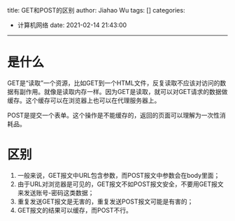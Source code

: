 title: GET和POST的区别
author: Jiahao Wu
tags: []
categories:
  - 计算机网络
date: 2021-02-14 21:43:00
---
# 是什么

GET是“读取”一个资源，比如GET到一个HTML文件，反复读取不应该对访问的数据有副作用。就像是读取内存一样。因为GET是读取，就可以对GET请求的数据做缓存。这个缓存可以在浏览器上也可以在代理服务器上。  

POST是提交一个表单。这个操作是不能缓存的，返回的页面可以理解为一次性消耗品。  

# 区别

1. 一般来说，GET报文中URL包含参数，而POST报文中参数会在body里面；  
2. 由于URL对浏览器是可见的，GET报文不如POST报文安全，不要用GET报文来发送账号-密码这类数据；  
3. 重复发送GET报文是无害的，重复发送POST报文可能是有害的；  
4. GET报文的结果可以缓存，而POST不行。  

